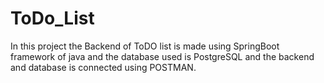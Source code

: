 # ToDo_List
In this project the Backend of ToDO list is made using SpringBoot framework of java and the database used is PostgreSQL and the backend and database is connected using POSTMAN.
